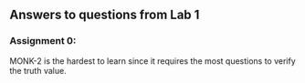 ## Answers to questions from Lab 1

### Assignment 0:
MONK-2 is the hardest to learn since it requires the most questions to verify the truth value. 
